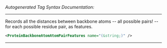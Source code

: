 _Autogenerated Tag Syntax Documentation:_

---
Records all the distances between backbone atoms -- all possible pairs! -- for each possible residue pair, as features.

```xml
<ProteinBackboneAtomAtomPairFeatures name="(&string;)" />
```



---
